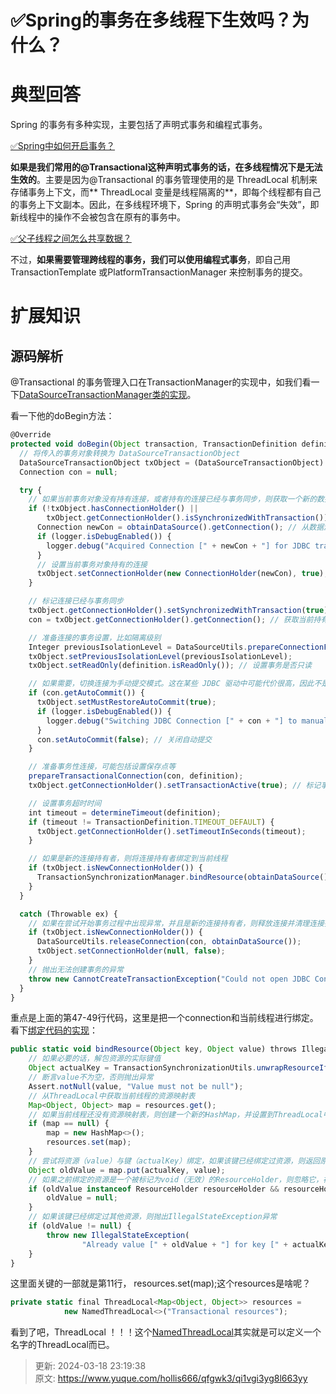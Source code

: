 # ✅Spring的事务在多线程下生效吗？为什么？



# 典型回答


Spring 的事务有多种实现，主要包括了声明式事务和编程式事务。



[✅Spring中如何开启事务？](https://www.yuque.com/hollis666/qfgwk3/dmp6qs)



**如果是我们常用的@Transactional这种声明式事务的话，在多线程情况下是无法生效的**。主要是因为@Transactional 的事务管理使用的是 ThreadLocal 机制来存储事务上下文，而** ThreadLocal 变量是线程隔离的**，即每个线程都有自己的事务上下文副本。因此，在多线程环境下，Spring 的声明式事务会“失效”，即新线程中的操作不会被包含在原有的事务中。



[✅父子线程之间怎么共享数据？](https://www.yuque.com/hollis666/qfgwk3/adgan2125uzrsbte)



不过，**如果需要管理跨线程的事务，我们可以使用编程式事务**，即自己用 TransactionTemplate 或PlatformTransactionManager 来控制事务的提交。



# 扩展知识


## 源码解析


@Transactional 的事务管理入口在TransactionManager的实现中，如我们看一下[DataSourceTransactionManager类的实现](https://github.com/spring-projects/spring-framework/blob/main/spring-jdbc/src/main/java/org/springframework/jdbc/datasource/DataSourceTransactionManager.java#L304)。



看一下他的doBegin方法：



```javascript
@Override
protected void doBegin(Object transaction, TransactionDefinition definition) {
  // 将传入的事务对象转换为 DataSourceTransactionObject
  DataSourceTransactionObject txObject = (DataSourceTransactionObject) transaction;
  Connection con = null;

  try {
    // 如果当前事务对象没有持有连接，或者持有的连接已经与事务同步，则获取一个新的数据库连接
    if (!txObject.hasConnectionHolder() ||
        txObject.getConnectionHolder().isSynchronizedWithTransaction()) {
      Connection newCon = obtainDataSource().getConnection(); // 从数据源获取新的连接
      if (logger.isDebugEnabled()) {
        logger.debug("Acquired Connection [" + newCon + "] for JDBC transaction");
      }
      // 设置当前事务对象持有的连接
      txObject.setConnectionHolder(new ConnectionHolder(newCon), true);
    }

    // 标记连接已经与事务同步
    txObject.getConnectionHolder().setSynchronizedWithTransaction(true);
    con = txObject.getConnectionHolder().getConnection(); // 获取当前持有的连接

    // 准备连接的事务设置，比如隔离级别
    Integer previousIsolationLevel = DataSourceUtils.prepareConnectionForTransaction(con, definition);
    txObject.setPreviousIsolationLevel(previousIsolationLevel);
    txObject.setReadOnly(definition.isReadOnly()); // 设置事务是否只读

    // 如果需要，切换连接为手动提交模式。这在某些 JDBC 驱动中可能代价很高，因此不是非必要不进行设置
    if (con.getAutoCommit()) {
      txObject.setMustRestoreAutoCommit(true);
      if (logger.isDebugEnabled()) {
        logger.debug("Switching JDBC Connection [" + con + "] to manual commit");
      }
      con.setAutoCommit(false); // 关闭自动提交
    }

    // 准备事务性连接，可能包括设置保存点等
    prepareTransactionalConnection(con, definition);
    txObject.getConnectionHolder().setTransactionActive(true); // 标记事务为活跃状态

    // 设置事务超时时间
    int timeout = determineTimeout(definition);
    if (timeout != TransactionDefinition.TIMEOUT_DEFAULT) {
      txObject.getConnectionHolder().setTimeoutInSeconds(timeout);
    }

    // 如果是新的连接持有者，则将连接持有者绑定到当前线程
    if (txObject.isNewConnectionHolder()) {
      TransactionSynchronizationManager.bindResource(obtainDataSource(), txObject.getConnectionHolder());
    }
  }

  catch (Throwable ex) {
    // 如果在尝试开始事务过程中出现异常，并且是新的连接持有者，则释放连接并清理连接持有者
    if (txObject.isNewConnectionHolder()) {
      DataSourceUtils.releaseConnection(con, obtainDataSource());
      txObject.setConnectionHolder(null, false);
    }
    // 抛出无法创建事务的异常
    throw new CannotCreateTransactionException("Could not open JDBC Connection for transaction", ex);
  }
}

```



重点是上面的第47-49行代码，这里是把一个connection和当前线程进行绑定。看下[绑定代码的实现](https://github.com/spring-projects/spring-framework/blob/main/spring-tx/src/main/java/org/springframework/transaction/support/TransactionSynchronizationManager.java#L76)：



```javascript
public static void bindResource(Object key, Object value) throws IllegalStateException {
    // 如果必要的话，解包资源的实际键值
    Object actualKey = TransactionSynchronizationUtils.unwrapResourceIfNecessary(key);
    // 断言value不为空，否则抛出异常
    Assert.notNull(value, "Value must not be null");
    // 从ThreadLocal中获取当前线程的资源映射表
    Map<Object, Object> map = resources.get();
    // 如果当前线程还没有资源映射表，则创建一个新的HashMap，并设置到ThreadLocal中
    if (map == null) {
        map = new HashMap<>();
        resources.set(map);
    }
    // 尝试将资源（value）与键（actualKey）绑定，如果该键已经绑定过资源，则返回原来的资源
    Object oldValue = map.put(actualKey, value);
    // 如果之前绑定的资源是一个被标记为void（无效）的ResourceHolder，则忽略它，视为未绑定过资源
    if (oldValue instanceof ResourceHolder resourceHolder && resourceHolder.isVoid()) {
        oldValue = null;
    }
    // 如果该键已经绑定过其他资源，则抛出IllegalStateException异常
    if (oldValue != null) {
        throw new IllegalStateException(
                "Already value [" + oldValue + "] for key [" + actualKey + "] bound to thread");
    }
}

```



这里面关键的一部就是第11行， resources.set(map);这个resources是啥呢？



```javascript
private static final ThreadLocal<Map<Object, Object>> resources =
			new NamedThreadLocal<>("Transactional resources");
```



看到了吧，ThreadLocal ！！！这个[NamedThreadLocal](https://github.com/spring-projects/spring-framework/blob/main/spring-core/src/main/java/org/springframework/core/NamedThreadLocal.java)其实就是可以定义一个名字的ThreadLocal而已。





> 更新: 2024-03-18 23:19:38  
> 原文: <https://www.yuque.com/hollis666/qfgwk3/qi1vgi3yg8l663yy>